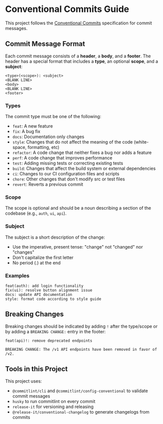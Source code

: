 # Conventional Commits Guide

This project follows the [Conventional Commits](https://www.conventionalcommits.org/) specification for commit messages.

## Commit Message Format

Each commit message consists of a **header**, a **body**, and a **footer**. The header has a special format that includes a **type**, an optional **scope**, and a **subject**:

```
<type>(<scope>): <subject>
<BLANK LINE>
<body>
<BLANK LINE>
<footer>
```

### Types

The commit type must be one of the following:

- `feat`: A new feature
- `fix`: A bug fix
- `docs`: Documentation only changes
- `style`: Changes that do not affect the meaning of the code (white-space, formatting, etc)
- `refactor`: A code change that neither fixes a bug nor adds a feature
- `perf`: A code change that improves performance
- `test`: Adding missing tests or correcting existing tests
- `build`: Changes that affect the build system or external dependencies
- `ci`: Changes to our CI configuration files and scripts
- `chore`: Other changes that don't modify src or test files
- `revert`: Reverts a previous commit

### Scope

The scope is optional and should be a noun describing a section of the codebase (e.g., `auth`, `ui`, `api`).

### Subject

The subject is a short description of the change:
- Use the imperative, present tense: "change" not "changed" nor "changes"
- Don't capitalize the first letter
- No period (.) at the end

### Examples

```
feat(auth): add login functionality
fix(ui): resolve button alignment issue
docs: update API documentation
style: format code according to style guide
```

## Breaking Changes

Breaking changes should be indicated by adding `!` after the type/scope or by adding a `BREAKING CHANGE:` entry in the footer:

```
feat(api)!: remove deprecated endpoints

BREAKING CHANGE: The /v1 API endpoints have been removed in favor of /v2.
```

## Tools in this Project

This project uses:
- `@commitlint/cli` and `@commitlint/config-conventional` to validate commit messages
- `husky` to run commitlint on every commit
- `release-it` for versioning and releasing
- `@release-it/conventional-changelog` to generate changelogs from commits
